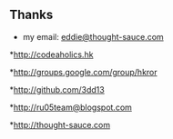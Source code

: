 Thanks
-------------

* my email: eddie@thought-sauce.com

*<a href="http://codeaholics.hk">http://codeaholics.hk</a>

*<a href="http://groups.google.com/group/hkror">http://groups.google.com/group/hkror</a>

*<a href="http://github.com/3dd13">http://github.com/3dd13</a>

*<a href="http://ru05team@blogspot.com">http://ru05team@blogspot.com</a>

*<a href="http://thought-sauce.com">http://thought-sauce.com</a>

